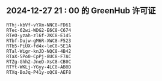## 2024-12-27 21 : 00 的 GreenHub 许可证
```
RThj-kbVf-vYXm-NNC8-FD61
RTec-62wi-WDG2-E6C8-C674
RTeO-yzah-zl6f-2KC8-E145
RTbf-Dujw-gM6R-XWC8-F523
RTb5-PiUX-fd4x-leC8-5E1A
RTal-Wigr-knJD-NQC8-4B42
RTaX-5Po0-CpPj-8UC8-F7AC
RTZg-Ghh2-JneD-XsC8-CB0C
RTYt-WKLj-YGyy-4LC8-AB0D
RTXq-BoJq-P41y-oQC8-AEF8
```
